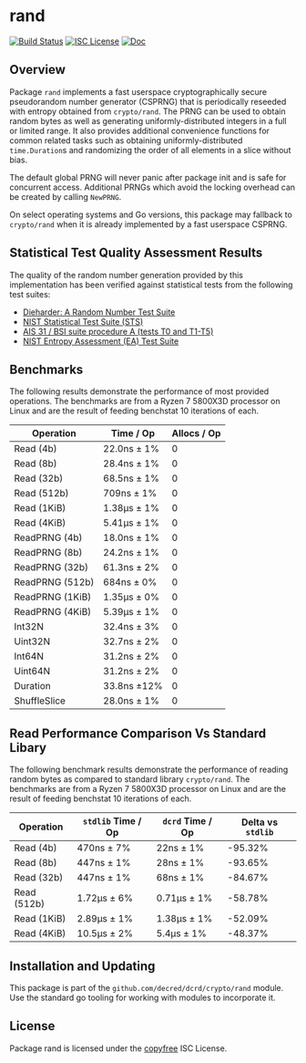 rand
====

[![Build Status](https://github.com/decred/dcrd/workflows/Build%20and%20Test/badge.svg)](https://github.com/decred/dcrd/actions)
[![ISC License](https://img.shields.io/badge/license-ISC-blue.svg)](http://copyfree.org)
[![Doc](https://img.shields.io/badge/doc-reference-blue.svg)](https://pkg.go.dev/github.com/decred/dcrd/crypto/rand)

## Overview

Package `rand` implements a fast userspace cryptographically secure pseudorandom
number generator (CSPRNG) that is periodically reseeded with entropy obtained
from `crypto/rand`.  The PRNG can be used to obtain random bytes as well as
generating uniformly-distributed integers in a full or limited range.  It also
provides additional convenience functions for common related tasks such as
obtaining uniformly-distributed `time.Duration`s and randomizing the order of
all elements in a slice without bias.

The default global PRNG will never panic after package init and is safe for
concurrent access.  Additional PRNGs which avoid the locking overhead can be
created by calling `NewPRNG`.

On select operating systems and Go versions, this package may fallback to
`crypto/rand` when it is already implemented by a fast userspace CSPRNG.

## Statistical Test Quality Assessment Results

The quality of the random number generation provided by this implementation has
been verified against statistical tests from the following test suites:

- [Dieharder: A Random Number Test Suite](https://webhome.phy.duke.edu/~rgb/General/dieharder.php)
- [NIST Statistical Test Suite (STS)](https://csrc.nist.rip/Projects/Random-Bit-Generation/Documentation-and-Software)
- [AIS 31 / BSI suite procedure A (tests T0 and T1-T5)](https://www.bsi.bund.de/SharedDocs/Downloads/DE/BSI/Zertifizierung/Interpretationen/AIS_31_testsuit_zip.zip)
- [NIST Entropy Assessment (EA) Test Suite](https://github.com/usnistgov/SP800-90B_EntropyAssessment)

## Benchmarks

The following results demonstrate the performance of most provided operations.
The benchmarks are from a Ryzen 7 5800X3D processor on Linux and are the result
of feeding benchstat 10 iterations of each.

Operation       | Time / Op   | Allocs / Op
----------------|-------------|------------
Read (4b)       | 22.0ns ± 1% | 0
Read (8b)       | 28.4ns ± 1% | 0
Read (32b)      | 68.5ns ± 1% | 0
Read (512b)     |  709ns ± 1% | 0
Read (1KiB)     | 1.38µs ± 1% | 0
Read (4KiB)     | 5.41µs ± 1% | 0
ReadPRNG (4b)   | 18.0ns ± 1% | 0
ReadPRNG (8b)   | 24.2ns ± 1% | 0
ReadPRNG (32b)  | 61.3ns ± 2% | 0
ReadPRNG (512b) |  684ns ± 0% | 0
ReadPRNG (1KiB) | 1.35µs ± 0% | 0
ReadPRNG (4KiB) | 5.39µs ± 1% | 0
Int32N          | 32.4ns ± 3% | 0
Uint32N         | 32.7ns ± 2% | 0
Int64N          | 31.2ns ± 2% | 0
Uint64N         | 31.2ns ± 2% | 0
Duration        | 33.8ns ±12% | 0
ShuffleSlice    | 28.0ns ± 1% | 0

## Read Performance Comparison Vs Standard Libary

The following benchmark results demonstrate the performance of reading random
bytes as compared to standard library `crypto/rand`.  The benchmarks are from a
Ryzen 7 5800X3D processor on Linux and are the result of feeding benchstat 10
iterations of each.

Operation     | `stdlib` Time / Op | `dcrd` Time / Op | Delta vs `stdlib`
--------------|--------------------|------------------|------------------
Read (4b)     |     470ns ± 7%     |     22ns ± 1%    | -95.32%
Read (8b)     |     447ns ± 1%     |     28ns ± 1%    | -93.65%
Read (32b)    |     447ns ± 1%     |     68ns ± 1%    | -84.67%
Read (512b)   |    1.72µs ± 6%     |   0.71µs ± 1%    | -58.78%
Read (1KiB)   |    2.89µs ± 1%     |   1.38µs ± 1%    | -52.09%
Read (4KiB)   |    10.5µs ± 2%     |    5.4µs ± 1%    | -48.37%

## Installation and Updating

This package is part of the `github.com/decred/dcrd/crypto/rand` module.  Use
the standard go tooling for working with modules to incorporate it.

## License

Package rand is licensed under the [copyfree](http://copyfree.org) ISC License.
